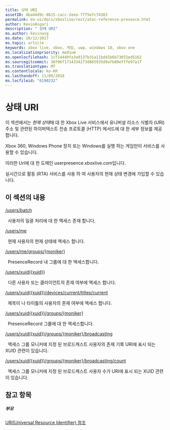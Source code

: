 ```yaml
---
title: 상태 URI
assetID: 4ba44d9c-8615-cacc-2eee-7ff5e7c74383
permalink: en-us/docs/xboxlive/rest/atoc-reference-presence.html
author: KevinAsgari
description: " 상태 URI"
ms.author: kevinasg
ms.date: 10/12/2017
ms.topic: article
keywords: xbox live, xbox, 게임, uwp, windows 10, xbox one
ms.localizationpriority: medium
ms.openlocfilehash: 1cf14449fa3a9137b31a11bdd1b6b73032ed5162
ms.sourcegitcommit: 38f06f1714334273d865935d9afb80efffe97a17
ms.translationtype: MT
ms.contentlocale: ko-KR
ms.lasthandoff: 11/09/2018
ms.locfileid: "6190232"
---
```

# <a name="presence-uris"></a>상태 URI
 
이 섹션에서는 *현재 상태*에 대 한 Xbox Live 서비스에서 유니버설 리소스 식별자 (URI) 주소 및 관련된 하이퍼텍스트 전송 프로토콜 (HTTP) 메서드에 대 한 세부 정보를 제공 합니다.
 
Xbox 360, Windows Phone 장치 또는 Windows를 실행 하는 게임만이 서비스를 사용할 수 있습니다.
 
이러한 Uri에 대 한 도메인 userpresence.xboxlive.com입니다.
 
실시간으로 활동 (RTA) 서비스를 사용 하 여 사용자의 현재 상태 변경에 가입할 수 있습니다.
 
<a id="ID4ERB"></a>

 
## <a name="in-this-section"></a>이 섹션의 내용

[/users/batch](uri-usersbatch.md)

&nbsp;&nbsp;사용자의 일괄 처리에 대 한 액세스 존재 합니다.

[/users/me](uri-usersme.md)

&nbsp;&nbsp;현재 사용자의 현재 상태에 액세스 합니다.

[/users/me/groups/{moniker}](uri-usersmegroupsmoniker.md)

&nbsp;&nbsp;PresenceRecord 내 그룹에 대 한 액세스합니다.

[/users/xuid({xuid})](uri-usersxuid.md)

&nbsp;&nbsp;다른 사용자 또는 클라이언트의 존재 여부에 액세스 합니다.

[/users/xuid({xuid})/devices/current/titles/current](uri-usersxuiddevicescurrenttitlescurrent.md)

&nbsp;&nbsp;제목이 나 타이틀의 사용자의 존재 여부에 액세스 합니다.

[/users/xuid({xuid})/groups/{moniker}](uri-usersxuidgroupsmoniker.md)

&nbsp;&nbsp;PresenceRecord 그룹에 대 한 액세스합니다.

[/users/xuid({xuid})/groups/{moniker}/broadcasting](uri-usersxuidgroupsmonikerbroadcasting.md)

&nbsp;&nbsp;액세스 그룹 모니커에 지정 된 브로드캐스트 사용자의 존재 기록 URI에 표시 되는 XUID 관련이 있습니다.

[/users/xuid({xuid})/groups/{moniker}/broadcasting/count](uri-usersxuidgroupsmonikerbroadcastingcount.md)

&nbsp;&nbsp;액세스 그룹 모니커에 지정 된 브로드캐스트 사용자 수가 URI에 표시 되는 XUID 관련이 있습니다.
 
<a id="ID4EMC"></a>

 
## <a name="see-also"></a>참고 항목
 
<a id="ID4EOC"></a>

 
##### <a name="parent"></a>부모 

[URI(Universal Resource Identifier) 참조](../atoc-xboxlivews-reference-uris.md)

   